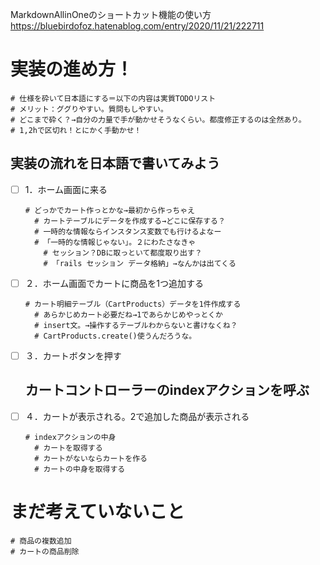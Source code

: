 MarkdownAllinOneのショートカット機能の使い方
https://bluebirdofoz.hatenablog.com/entry/2020/11/21/222711

# 実装の進め方！

```
# 仕様を砕いて日本語にする＝以下の内容は実質TODOリスト
# メリット：ググりやすい。質問もしやすい。
# どこまで砕く？→自分の力量で手が動かせそうなくらい。都度修正するのは全然あり。
# 1,2hで区切れ！とにかく手動かせ！
```

## 実装の流れを日本語で書いてみよう
- [ ] 1．ホーム画面に来る
  ```
  # どっかでカート作っとかな→最初から作っちゃえ
    # カートテーブルにデータを作成する→どこに保存する？
    # 一時的な情報ならインスタンス変数でも行けるよなー
    # 「一時的な情報じゃない」。２にわたさなきゃ
      # セッション？DBに取っといて都度取り出す？
      # 「rails セッション データ格納」→なんかは出てくる
  ```

- [ ] ２．ホーム画面でカートに商品を1つ追加する
  ```
  # カート明細テーブル（CartProducts）データを1件作成する
    # あらかじめカート必要だね→1であらかじめやっとくか
    # insert文。→操作するテーブルわからないと書けなくね？
    # CartProducts.create()使うんだろうな。
  ```

- [ ] ３．カートボタンを押す
  ## カートコントローラーのindexアクションを呼ぶ

- [ ] ４．カートが表示される。2で追加した商品が表示される
  ```
  # indexアクションの中身
    # カートを取得する
    # カートがないならカートを作る
    # カートの中身を取得する
  ```

# まだ考えていないこと
  ```
  # 商品の複数追加
  # カートの商品削除
  ```
